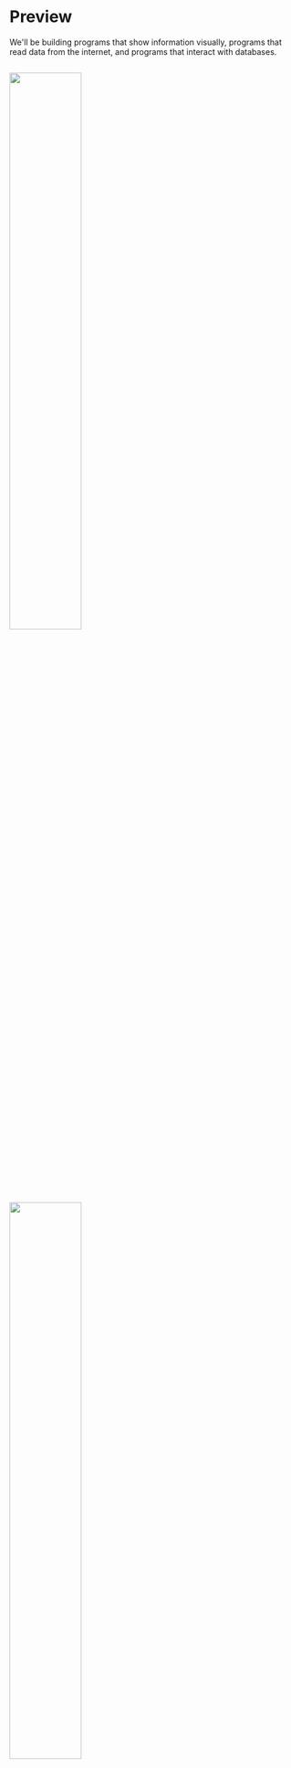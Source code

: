 # Preview

We'll be building programs that show information visually, programs that read data from the internet, and programs that interact with databases. 

<image src="../../images/w1/scatter.png" height="50%" width="50%" style="border:none, border-width: 0, border: 0; box-shadow: 0px 0px; margin-top:1em" />

<image src="../../images/w1/server-combined.png" height="50%" width="50%" style="border:none, border-width: 0, border: 0; box-shadow: 0px 0px; margin-top:2em" />

<image src="../../images/w1/sqlitebrowser.png" height="50%" width="50%" style="border:none, border-width: 0, border: 0; box-shadow: 0px 0px; margin-top:2em" />

We'll learn how to track down errors in our code and how to investigate code that other people have written.

A big part of the course will be something called object-oriented programming - a way to structure your program to make it more organized and easier to change in the future.

<image src="../../images/w1/oop.jpg" height="50%" width="50%" style="border:none, border-width: 0, border: 0; box-shadow: 0px 0px;" />

For our final project we'll write an object-oriented game that can save and resume its progress.

### Details

In this course we'll build off of what we learned in Programming 1. We will use the tools we've learned to build more advanced programs: programs that display information visually, read from the internet, and interact with databases. We'll deepen our knowledge of software fundamentals - learning about object-oriented software, how to recover from errors, and how data is structured. Finally, we will begin to explore the philosophy of writing software. This means going beyond "does my program compute the right thing", but to ask questions like if is the program well-organized, if it will be readable by other programmers, and if it will it be re-usable in other projects.


At the end of the course we will be able to be comfortable writing Python programs to accomplish basic tasks, and to write tests to check that the code is working correctly. We will understand what objects and classes are (in other words, writing object-oriented programs). Along the way we'll pick up tips on how to investigate programs that aren't working correctly, and we'll gain experience reading and understanding code that other people have written. Everything in the course will be truly valuable for doing real-world work in the field.

<image src="../../images/w1/ttt.png" height="50%" width="50%" style="border:none, border-width: 0, border: 0; box-shadow: 0px 0px; margin-top:1em" />

